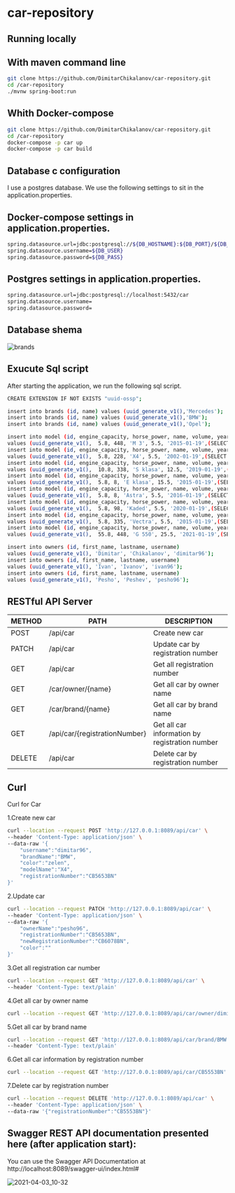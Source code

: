 # car-repository

## Running locally
 
## With maven command line

```bash
git clone https://github.com/DimitarChikalanov/car-repository.git
cd /car-repository
./mvnw spring-boot:run
```
## Whith Docker-compose

```bash
git clone https://github.com/DimitarChikalanov/car-repository.git
cd /car-repository
docker-compose -p car up 
docker-compose -p car build
```

## Database c configuration
I use a postgres database. We use the following settings to sit in the application.properties.

## Docker-compose settings in application.properties.
```bash
spring.datasource.url=jdbc:postgresql://${DB_HOSTNAME}:${DB_PORT}/${DB_NAME}
spring.datasource.username=${DB_USER}
spring.datasource.password=${DB_PASS}
```

## Postgres settings in application.properties.
```bash
spring.datasource.url=jdbc:postgresql://localhost:5432/car
spring.datasource.username=
spring.datasource.password=
```

## Database shema

![brands](https://user-images.githubusercontent.com/59176864/113470673-10873600-9460-11eb-88e3-43df1050ceef.png)

## Exucute Sql script
After starting the application, we run the following sql script.
```bash
CREATE EXTENSION IF NOT EXISTS "uuid-ossp";

insert into brands (id, name) values (uuid_generate_v1(),'Mercedes');
insert into brands (id, name) values (uuid_generate_v1(),'BMW');
insert into brands (id, name) values (uuid_generate_v1(),'Opel');

insert into model (id, engine_capacity, horse_power, name, volume, year_of_manufacture, brand_id)
values (uuid_generate_v1(),  5.8, 448, 'M 3', 5.5, '2015-01-19',(SELECT id from brands where name like 'BMW'));
insert into model (id, engine_capacity, horse_power, name, volume, year_of_manufacture, brand_id)
values (uuid_generate_v1(),  5.8, 228, 'X4', 5.5, '2002-01-19',(SELECT id from brands where name like 'BMW'));
insert into model (id, engine_capacity, horse_power, name, volume, year_of_manufacture, brand_id)
values (uuid_generate_v1(),  10.8, 338, 'S klasa', 12.5, '2019-01-19',(SELECT id from brands where name like 'Mercedes'));
insert into model (id, engine_capacity, horse_power, name, volume, year_of_manufacture, brand_id)
values (uuid_generate_v1(),  5.8, 8, 'E klasa', 15.5, '2015-01-19',(SELECT id from brands where name like 'Mercedes'));
insert into model (id, engine_capacity, horse_power, name, volume, year_of_manufacture, brand_id)
values (uuid_generate_v1(),  5.8, 8, 'Astra', 5.5, '2016-01-19',(SELECT id from brands where name like 'Opel'));
insert into model (id, engine_capacity, horse_power, name, volume, year_of_manufacture, brand_id)
values (uuid_generate_v1(),  5.8, 98, 'Kaded', 5.5, '2020-01-19',(SELECT id from brands where name like 'Opel'));
insert into model (id, engine_capacity, horse_power, name, volume, year_of_manufacture, brand_id)
values (uuid_generate_v1(),  5.8, 335, 'Vectra', 5.5, '2015-01-19',(SELECT id from brands where name like 'Opel'));
insert into model (id, engine_capacity, horse_power, name, volume, year_of_manufacture, brand_id)
values (uuid_generate_v1(),  55.8, 448, 'G 550', 25.5, '2021-01-19',(SELECT id from brands where name like 'Mercedes'));

insert into owners (id, first_name, lastname, username)
values (uuid_generate_v1(), 'Dimitar', 'Chikalanov', 'dimitar96');
insert into owners (id, first_name, lastname, username)
values (uuid_generate_v1(), 'Ivan', 'Ivanov', 'ivan96');
insert into owners (id, first_name, lastname, username)
values (uuid_generate_v1(), 'Pesho', 'Peshev', 'pesho96');
```
## RESTful API Server

| METHOD  | PATH | DESCRIPTION |
| ------------- | ------------- | ------------- |
| POST  | /api/car | Create new car  |
| PATCH  | /api/car  | Update car by registration number  |
| GET  | /api/car  | Get all registration number |
| GET  | /car/owner/{name}  | Get all car by owner name |
| GET  | /car/brand/{name}  | Get all car by brand name  |
| GET  | /api/car/{registrationNumber}  | Get all car information by registration number  |
| DELETE  | /api/car  | Delete car by registration number  |

## Curl
Curl for Car

1.Create new car
```bash
curl --location --request POST 'http://127.0.0.1:8089/api/car' \
--header 'Content-Type: application/json' \
--data-raw '{
    "username":"dimitar96",
    "brandName":"BMW",
    "color":"zelen",
    "modelName":"X4",
    "registrationNumber":"CB5653BN"
}'
```
2.Update car
```bash
curl --location --request PATCH 'http://127.0.0.1:8089/api/car' \
--header 'Content-Type: application/json' \
--data-raw '{
    "ownerName":"pesho96",
    "registrationNumber":"CB5653BN",
    "newRegistrationNumber":"CB6078BN",
    "color":""
}'
```
3.Get all registration car number 
```bash
curl --location --request GET 'http://127.0.0.1:8089/api/car' \
--header 'Content-Type: text/plain'
```
4.Get all car by owner name
```bash
curl --location --request GET 'http://127.0.0.1:8089/api/car/owner/dimitar96'
```
5.Get all car by brand name
```bash
curl --location --request GET 'http://127.0.0.1:8089/api/car/brand/BMW' \
--header 'Content-Type: text/plain'
```
6.Get all car information by registration number
```bash
curl --location --request GET 'http://127.0.0.1:8089/api/car/CB5553BN'
```
7.Delete car by registration number
```bash
curl --location --request DELETE 'http://127.0.0.1:8089/api/car' \
--header 'Content-Type: application/json' \
--data-raw '{"registrationNumber":"CB5553BN"}'
```
## Swagger REST API documentation presented here (after application start):
You can use the Swagger API Documentation at http://localhost:8089/swagger-ui/index.html#

![2021-04-03_10-32](https://user-images.githubusercontent.com/59176864/113471878-049f7200-9468-11eb-9fc9-44a58ee1dc7b.png)



 
